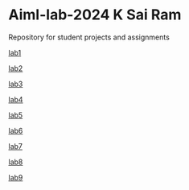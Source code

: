 # Aiml-lab-2024  K Sai Ram
Repository for student projects and assignments

[lab1](https://github.com/Sairamkundalapalli/Aiml-lab-2024/blob/main/Lab01_AIML_ipynb.ipynb)

[lab2](https://colab.research.google.com/gist/Sairamkundalapalli/e2c0e4f2ede46d48a53bb709b3b8d074/lab_02.ipynb)

[lab3](https://colab.research.google.com/gist/Sairamkundalapalli/ed63708311f4f485b83a8b245068b29d/lab_03_aiml.ipynb)

[lab4](https://github.com/Sairamkundalapalli/Aiml-lab-2024/blob/main/LAB_AIML_04.ipynb)

[lab5](https://colab.research.google.com/drive/1YlNBBY6-t9o-tRI3T83myOBKqReLCT2E?authuser=0#scrollTo=Pb5mWKUquxbw)

[lab6](https://colab.research.google.com/drive/165vvO0Go54PKITVdcbPfQvZ4UrE5bc26?authuser=0#scrollTo=KrkawQsgwjnJ)

[lab7](https://colab.research.google.com/drive/1O7JPEVy7VxgGRvogZx9KPn3n89hlFg_w?authuser=0#scrollTo=PGHGIPvuwhzz)

[lab8]()

[lab9](https://github.com/Sairamkundalapalli/Aiml-lab-2024/blob/main/LAB_09.ipynb)

